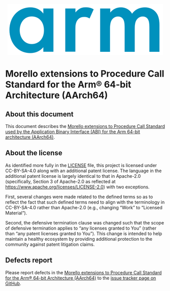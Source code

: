 <div align="center">
   <img src="Arm_logo_blue_RGB.svg" />
</div>

# Morello extensions to Procedure Call Standard for the Arm® 64-bit Architecture (AArch64)


## About this document

This document describes the [Morello extensions to Procedure Call Standard
used by the Application Binary Interface (ABI) for the Arm 64-bit
architecture (AArch64)](aapcs64-morello.rst).

## About the license

As identified more fully in the [LICENSE](LICENSE) file, this project
is licensed under CC-BY-SA-4.0 along with an additional patent
license.  The language in the additional patent license is largely
identical to that in Apache-2.0 (specifically, Section 3 of Apache-2.0
as reflected at https://www.apache.org/licenses/LICENSE-2.0) with two
exceptions.

First, several changes were made related to the defined terms so as to
reflect the fact that such defined terms need to align with the
terminology in CC-BY-SA-4.0 rather than Apache-2.0 (e.g., changing
“Work” to “Licensed Material”).

Second, the defensive termination clause was changed such that the
scope of defensive termination applies to “any licenses granted to
You” (rather than “any patent licenses granted to You”).  This change
is intended to help maintain a healthy ecosystem by providing
additional protection to the community against patent litigation
claims.

## Defects report
Please report defects in the [Morello extensions to Procedure Call Standard
for the Arm® 64-bit Architecture (AArch64)](aapcs64-morello.rst) to the [issue
tracker page on GitHub](https://github.com/ARM-software/abi-aa/issues).